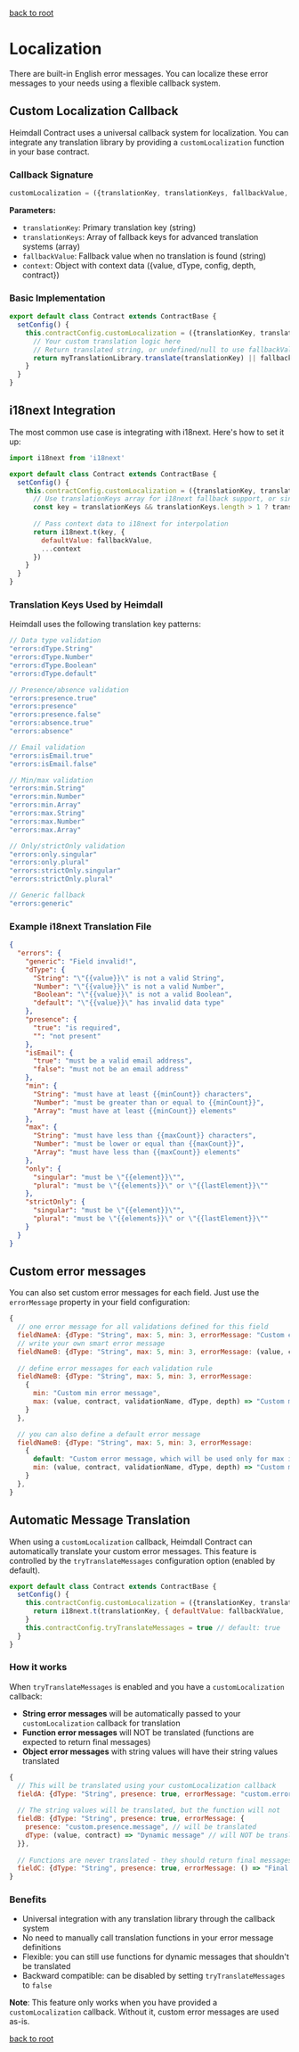 [back to root](../README.md#Documentation)

# Localization

There are built-in English error messages. You can localize these error messages to your needs using a flexible callback system.

## Custom Localization Callback

Heimdall Contract uses a universal callback system for localization. You can integrate any translation library by providing a `customLocalization` function in your base contract.

### Callback Signature

```javascript
customLocalization = ({translationKey, translationKeys, fallbackValue, context}) => string | undefined | null
```

**Parameters:**
- `translationKey`: Primary translation key (string)
- `translationKeys`: Array of fallback keys for advanced translation systems (array)
- `fallbackValue`: Fallback value when no translation is found (string)
- `context`: Object with context data ({value, dType, config, depth, contract})

### Basic Implementation

```javascript
export default class Contract extends ContractBase {
  setConfig() {
    this.contractConfig.customLocalization = ({translationKey, translationKeys, fallbackValue, context}) => {
      // Your custom translation logic here
      // Return translated string, or undefined/null to use fallbackValue
      return myTranslationLibrary.translate(translationKey) || fallbackValue
    }
  }
}
```

## i18next Integration

The most common use case is integrating with i18next. Here's how to set it up:

```javascript
import i18next from 'i18next'

export default class Contract extends ContractBase {
  setConfig() {
    this.contractConfig.customLocalization = ({translationKey, translationKeys, fallbackValue, context}) => {
      // Use translationKeys array for i18next fallback support, or single translationKey
      const key = translationKeys && translationKeys.length > 1 ? translationKeys : translationKey
      
      // Pass context data to i18next for interpolation
      return i18next.t(key, { 
        defaultValue: fallbackValue,
        ...context 
      })
    }
  }
}
```

### Translation Keys Used by Heimdall

Heimdall uses the following translation key patterns:

```javascript
// Data type validation
"errors:dType.String"
"errors:dType.Number" 
"errors:dType.Boolean"
"errors:dType.default"

// Presence/absence validation
"errors:presence.true"
"errors:presence"
"errors:presence.false"
"errors:absence.true"
"errors:absence"

// Email validation
"errors:isEmail.true"
"errors:isEmail.false"

// Min/max validation
"errors:min.String"
"errors:min.Number"
"errors:min.Array"
"errors:max.String" 
"errors:max.Number"
"errors:max.Array"

// Only/strictOnly validation
"errors:only.singular"
"errors:only.plural"
"errors:strictOnly.singular"
"errors:strictOnly.plural"

// Generic fallback
"errors:generic"
```

### Example i18next Translation File

```json
{
  "errors": {
    "generic": "Field invalid!",
    "dType": {
      "String": "\"{{value}}\" is not a valid String",
      "Number": "\"{{value}}\" is not a valid Number",
      "Boolean": "\"{{value}}\" is not a valid Boolean",
      "default": "\"{{value}}\" has invalid data type"
    },
    "presence": {
      "true": "is required",
      "": "not present"
    },
    "isEmail": {
      "true": "must be a valid email address",
      "false": "must not be an email address"
    },
    "min": {
      "String": "must have at least {{minCount}} characters",
      "Number": "must be greater than or equal to {{minCount}}",
      "Array": "must have at least {{minCount}} elements"
    },
    "max": {
      "String": "must have less than {{maxCount}} characters", 
      "Number": "must be lower or equal than {{maxCount}}",
      "Array": "must have less than {{maxCount}} elements"
    },
    "only": {
      "singular": "must be \"{{element}}\"",
      "plural": "must be \"{{elements}}\" or \"{{lastElement}}\""
    },
    "strictOnly": {
      "singular": "must be \"{{element}}\"", 
      "plural": "must be \"{{elements}}\" or \"{{lastElement}}\""
    }
  }
}
```

## Custom error messages

You can also set custom error messages for each field. Just use the `errorMessage` property in your field configuration:

```javascript
{
  // one error message for all validations defined for this field
  fieldNameA: {dType: "String", max: 5, min: 3, errorMessage: "Custom error message"},
  // write your own smart error message
  fieldNameB: {dType: "String", max: 5, min: 3, errorMessage: (value, contract, validationName, dType, depth) => "Custom error message"},
  
  // define error messages for each validation rule
  fieldNameB: {dType: "String", max: 5, min: 3, errorMessage:
    {
      min: "Custom min error message",
      max: (value, contract, validationName, dType, depth) => "Custom max error message"
    }
  },

  // you can also define a default error message 
  fieldNameB: {dType: "String", max: 5, min: 3, errorMessage:
    {
      default: "Custom error message, which will be used only for max in this example", // can also be a function
      min: (value, contract, validationName, dType, depth) => "Custom min error message"
    }
  },
}
```

## Automatic Message Translation

When using a `customLocalization` callback, Heimdall Contract can automatically translate your custom error messages. This feature is controlled by the `tryTranslateMessages` configuration option (enabled by default).

```javascript
export default class Contract extends ContractBase {
  setConfig() {
    this.contractConfig.customLocalization = ({translationKey, translationKeys, fallbackValue, context}) => {
      return i18next.t(translationKey, { defaultValue: fallbackValue, ...context })
    }
    this.contractConfig.tryTranslateMessages = true // default: true
  }
}
```

### How it works

When `tryTranslateMessages` is enabled and you have a `customLocalization` callback:

- **String error messages** will be automatically passed to your `customLocalization` callback for translation
- **Function error messages** will NOT be translated (functions are expected to return final messages)
- **Object error messages** with string values will have their string values translated

```javascript
{
  // This will be translated using your customLocalization callback
  fieldA: {dType: "String", presence: true, errorMessage: "custom.error.message"},
  
  // The string values will be translated, but the function will not
  fieldB: {dType: "String", presence: true, errorMessage: {
    presence: "custom.presence.message", // will be translated
    dType: (value, contract) => "Dynamic message" // will NOT be translated
  }},
  
  // Functions are never translated - they should return final messages
  fieldC: {dType: "String", presence: true, errorMessage: () => "Final message"},
}
```

### Benefits

- Universal integration with any translation library through the callback system
- No need to manually call translation functions in your error message definitions
- Flexible: you can still use functions for dynamic messages that shouldn't be translated
- Backward compatible: can be disabled by setting `tryTranslateMessages` to `false`

**Note**: This feature only works when you have provided a `customLocalization` callback. Without it, custom error messages are used as-is.

[back to root](../README.md#Documentation)
